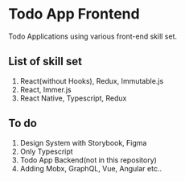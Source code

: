 # Todo App Frontend
Todo Applications using various front-end skill set.

## List of skill set
1. React(without Hooks), Redux, Immutable.js
2. React, Immer.js
3. React Native, Typescript, Redux

## To do
1. Design System with Storybook, Figma
2. Only Typescript
3. Todo App Backend(not in this repository)
4. Adding Mobx, GraphQL, Vue, Angular etc..